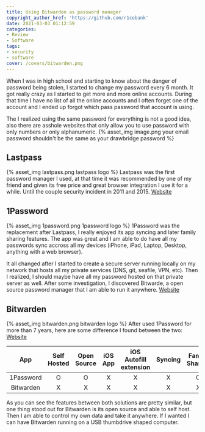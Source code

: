 ```yaml
---
title: Using Bitwarden as password manager
copyright_author_href: 'https://github.com/r1cebank'
date: 2021-03-03 01:12:59
categories:
- Review
- Software
tags:
- security
- software
cover: /covers/bitwarden.png
---
```

When I was in high school and starting to know about the danger of password being stolen, I started to change my password every 6 month. It got really crazy as I started to get more and more online accounts. During that time I have no list of all the online accounts and I often forget one of the account and I ended up forgot which pass password that account is using.

The I realized using the same password for everything is not a good idea, also there are asshole websites that only allow you to use password with only numbers or only alphanumeric.
{% asset_img image.png your email password shouldn't be the same as your drawbridge password %}
## Lastpass
{% asset_img lastpass.png lastpass logo %}
Lastpass was the first password manager I used, at that time it was recommended by one of my friend and given its free price and great browser integration I use it for a while. Until the couple security incident in 2011 and 2015.
[Website](https://www.lastpass.com/)

## 1Password
{% asset_img 1password.png 1password logo %}
1Password was the replacement after Lastpass, I really enjoyed its app syncing and later family sharing features. The app was great and I am able to do have all my passwords sync accross all my devices (iPhone, iPad, Laptop, Desktop, anything with a web browser).

It all changed after I started to create a secure server running locally on my network that hosts all my private services (DNS, git, seafile, VPN, etc). Then I realized, I should maybe have all my password hosted on that private server as well. After some investigation, I discovered Bitwarde, a open source password manager that I am able to run it anywhere.
[Website](https://1password.com/)
## Bitwarden
{% asset_img bitwarden.png bitwarden logo %}
After used 1Password for more than 7 years, here are some difference I found between the two:
[Website](https://bitwarden.com/)

|   App   | Self Hosted | Open Source | iOS App | iOS Autofill extension | Syncing | Family Sharing | Browser Extension | Linux Support |
|:---------:|:-----------:|:-----------:|:-------:|:----------------------:|:-------:|:--------------:|:-----------------:|---------------|
| 1Password |      O      |      O      |    X    |            X           |    X    |        O       |         X         | X             |
| Bitwarden |      X      |      X      |    X    |            X           |    X    |        X       |         X         | X             |

As you can see the features between both solutions are pretty similar, but one thing stood out for Bitwarden is its open source and able to self host. Then I am able to control my own data and take it anywhere. If I wanted I can have Bitwarden running on a USB thumbdrive shaped computer.
